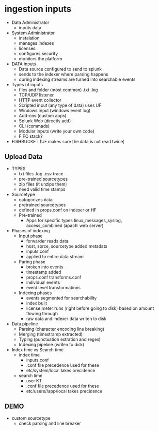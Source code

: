 # ingestion inputs
- Data Administrator
    - inputs data
- System Administrator
    - instalation
    - manages indexes
    - licenses
    - configures security
    - monitors the platform
- DATA inputs
    - Data source configured to send to splunk
    - sends to the indexer where parsing happens
    - during indexing streams are turned into searchable events
- Types of inputs
    - files and folder (most common) .txt .log
    - TCP/UDP listener
    - HTTP event collector
    - Scripted input (any type of data) uses UF
    - Windows input (windows event log)
    - Add-ons (custom apps)
    - Splunk Web (directly add)
    - CLI (commads)
    - Modular inputs (write your own code)
    - FIFO stack?
- FISHBUCKET (UF makes sure the data is not read twice)
## Upload Data
- TYPES 
    - txt files .log .csv trace
    - pre-trained sourcetypes 
    - zip files (it unzips them)
    - need valid time stamps
- Sourcetype
    - catogorizes data
    - pretrained sourcetypes
    - defined in props.conf on indexer or HF
    - Pre-trained
        - Apps for specific types linux_messages_syslog, access_combined (apachi web server)
- Phases of indexing
    - Input phase
        - forwarder reads data
        - host, sorce, sourcetype added metadata
        - inputs.conf 
        - applied to entire data stream
    - Paring phase
        - broken into events
        - timestamp added
        - props.conf transforms.conf
        - individual events 
        - event level transformations
    - Indexing phases    
        - events segmented for searchability
        - index built
        - license meter runs (right before going to disk) based on amount flowing through
        - raw data and indexer data writen to disk
- Data pipeline
    - Parsing (character encoding line breaking)
    - Merging (timestramp extracted)
    - Typing (punctuation extration and regex)
    - Indexing pipeline (writen to disk)
- Index time vs Search time
    - index time
        - inputs.conf 
        - .conf file precedence used for these
        - etc/system/local takes precidence
    - search time 
        - user KT
        - .conf file precedence used for these
        - etc/users/<user>/app/local takes precidence
## DEMO
- custom sourcetype
    - check parsing and line breaker
    


